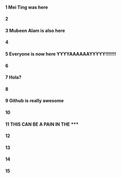 #### 1 Mei Ting was here
#### 2
#### 3 Mubeen Alam is also here
#### 4
#### 5 Everyone is now here YYYYAAAAAAYYYYY!!!!!!!
#### 6
#### 7 Hola?
#### 8
#### 9 Github is really awesome
#### 10
#### 11 THIS CAN BE A PAIN IN THE ***
#### 12
#### 13
#### 14
#### 15